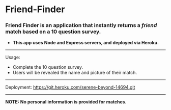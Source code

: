 # Friend-Finder

### Friend Finder is an application that instantly returns a *friend* match based on a 10 question survey. 
* **This app uses Node and Express servers, and deployed via Heroku.**
***

Usage:
* Complete the 10 question survey.
* Users will be revealed the name and picture of their match. 

***

Deployment: https://git.heroku.com/serene-beyond-14694.git 
***

**NOTE: No personal information is provided for matches.**